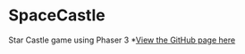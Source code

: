 # SpaceCastle
Star Castle game using Phaser 3
*[View the GitHub page here](https://eyetyrant.github.io/SpaceCastle/)

